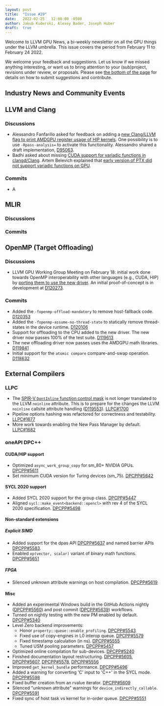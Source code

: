 ```yaml
---
layout: post
title:  "Issue #29"
date:   2022-02-25   12:00:00 -0500
author: Jakub Kuderski, Alexey Bader, Joseph Huber
draft:  true
---
```


Welcome to LLVM GPU News, a bi-weekly newsletter on all the GPU things under the LLVM umbrella.
This issue covers the period from February 11 to February 24 2022.

We welcome your feedback and suggestions. Let us know if we missed anything interesting, or want us to bring attention to your (sub)project, revisions under review, or proposals. Please see [the bottom of the page](https://llvm-gpu-news.github.io/about/) for details on how to submit suggestions and contribute.


## Industry News and Community Events


##  LLVM and Clang

### Discussions

*  Alessandro Fanfarillo asked for feedback on adding a [new Clang/LLVM flag to print AMDGPU register usage of HIP kernels](https://discourse.llvm.org/t/feedback-on-new-flag-for-amdgpu/60407). One possibility is to use `-Rpass-analysis=` to activate this functionality. Alessandro shared a draft implementation, [D95063](https://reviews.llvm.org/D95063).
*  Badhi asked about missing [CUDA support for variadic functions in clangd/Clang](https://discourse.llvm.org/t/cuda-cuda-device-code-does-not-support-variadic-functions-in-clang/60481). Artem Belevich explained that [early version of PTX did not support variadic functions on GPU](https://discourse.llvm.org/t/cuda-cuda-device-code-does-not-support-variadic-functions-in-clang/60481/2).


### Commits

*  A


## MLIR

### Discussions

### Commits


## OpenMP (Target Offloading)

### Discussions

*  LLVM GPU Working Group Meeting on February 18: initial work done towards OpenMP interoperability with other languages (e.g., CUDA, HIP) by [porting them to use the new driver](https://docs.google.com/presentation/d/1QXKSdBWhLaUHyrI-dgd2yHMux3w_q2EF2sROyO0u52k/edit?usp=sharing). An initial proof-of-concept is in development at [D120273](https://reviews.llvm.org/D120273).

### Commits

*  Added the `-fopenmp-offload-mandatory` to remove host-fallback code. [D120353](https://reviews.llvm.org/D120353)
*  Added the `-fopenmp-assume-no-thread-state` to statically remove thread-states in the device runtime. [D120106](https://reviews.llvm.org/D120106)
*  Support for offloading to the CPU added to the new driver. The new driver now passes 100% of the test suite. [D119613](https://reviews.llvm.org/D119613)
*  The new offloading driver now passes uses the AMDGPU math libraries. [D119841](https://reviews.llvm.org/D119841)
*  Initial support for the `atomic compare` compare-and-swap operation. [D118632](https://reviews.llvm.org/D118632)


## External Compilers

### LLPC

*  The [SPIR-V `DontInline` function control mask](https://www.khronos.org/registry/SPIR-V/specs/unified1/SPIRV.html#_function_control) is not longer translated to the LLVM `noinline` attribute. This is to prepare for the changes the LLVM `noinline` callsite attribute handling ([D119553](https://reviews.llvm.org/D119553)). [LLPC#1700](https://github.com/GPUOpen-Drivers/llpc/pull/1700)
*  Pipeline options hashing was refactored for correctness and testability. [LLPC#1677](https://github.com/GPUOpen-Drivers/llpc/pull/1677)
*  More work towards enabling the New Pass Manager by default. [LLPC#1682](https://github.com/GPUOpen-Drivers/llpc/pull/1682)


### oneAPI DPC++

#### CUDA/HIP support

*  Optimized `async_work_group_copy` for sm_80+ NVIDIA GPUs. [DPCPP#5611](https://github.com/intel/llvm/pull/5611)
*  Set minimum CUDA version for Turing devices (sm_75). [DPCPP#5642](https://github.com/intel/llvm/pull/5642)

#### SYCL 2020 support

*  Added SYCL 2020 support for the group class. [DPCPP#5447](https://github.com/intel/llvm/pull/5447)
*  Aligned `sycl::make_event<backend::opencl>` with rev 4 of the SYCL 2020 specification. [DPCPP#5498](https://github.com/intel/llvm/pull/5498)

#### Non-standard extensions

##### Explicit SIMD

*  Added support for the dpas API [DPCPP#5637](https://github.com/intel/llvm/pull/5637) and named barrier APIs [DPCPP#5583](https://github.com/intel/llvm/pull/5583).
*  Enabled `op(vector, scalar)` variant of binary math functions. [DPCPP#5651](https://github.com/intel/llvm/pull/5651)

##### FPGA

*  Silenced unknown attribute warnings on host compilation. [DPCPP#5619](https://github.com/intel/llvm/pull/5619)

#### Misc

*  Added an experimental Windows build in the GitHub Actions nightly ([DPCPP#5560](https://github.com/intel/llvm/pull/5560)) and post commit ([DPCPP#5639](https://github.com/intel/llvm/pull/5639)) workflows.
*  Turned on nightly testing with the new PM enabled by default. [DPCPP#5340](https://github.com/intel/llvm/pull/5340)
*  Level Zero backend improvements:
   *  Honor `property::queue::enable_profiling`. [DPCPP#5543](https://github.com/intel/llvm/pull/5543)
   *  Fixed use of copy-engines in L0 interop queue. [DPCPP#5579](https://github.com/intel/llvm/pull/5579)
   *  Fixed timestamp calculation (in ns). [DPCPP#5555](https://github.com/intel/llvm/pull/5555)
   *  Tuned USM pooling parameters. [DPCPP#5457](https://github.com/intel/llvm/pull/5457)
*  Optimized online compilation for sub-devices. [DPCPP#5240](https://github.com/intel/llvm/pull/5240)
*  Finished documentation layout restructuring. [DPCPP#5605](https://github.com/intel/llvm/pull/5605), [DPCPP#5607](https://github.com/intel/llvm/pull/5607), [DPCPP#5578](https://github.com/intel/llvm/pull/5578), [DPCPP#5556](https://github.com/intel/llvm/pull/5556)
*  Improved `get_kernel_bundle` performance. [DPCPP#5496](https://github.com/intel/llvm/pull/5496)
*  Added a warning for converting 'C' input to 'C++' in the SYCL mode. [DPCPP#5598](https://github.com/intel/llvm/pull/5598)
*  Fixed buffer creation from an rvalue iterator. [DPCPP#5609](https://github.com/intel/llvm/pull/5609)
*  Silenced "unknown attribute" warnings for `device_indirectly_callable`. [DPCPP#5591](https://github.com/intel/llvm/pull/5591)
*  Fixed sync of host task vs kernel for in-order queue. [DPCPP#5551](https://github.com/intel/llvm/pull/5551)
